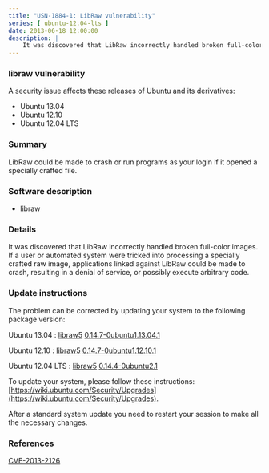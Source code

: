 ```yaml
---
title: "USN-1884-1: LibRaw vulnerability"
series: [ ubuntu-12.04-lts ]
date: 2013-06-18 12:00:00
description: |
    It was discovered that LibRaw incorrectly handled broken full-color images. If a user or automated system were tricked into processing a specially crafted raw image, applications linked against LibRaw could be made to crash, resulting in a denial of service, or possibly execute arbitrary code. 
--- 
```

 
### libraw vulnerability

A security issue affects these releases of Ubuntu and its derivatives:

* Ubuntu 13.04
* Ubuntu 12.10
* Ubuntu 12.04 LTS

### Summary

LibRaw could be made to crash or run programs as your login if it opened a specially crafted file.

### Software description

* libraw 

### Details

It was discovered that LibRaw incorrectly handled broken full-color images. If a user or automated system were tricked into processing a specially crafted raw image, applications linked against LibRaw could be made to crash, resulting in a denial of service, or possibly execute arbitrary code. 

### Update instructions

The problem can be corrected by updating your system to the following package version:

Ubuntu 13.04
 : [libraw5](https://launchpad.net/ubuntu/+source/libraw) <span> [0.14.7-0ubuntu1.13.04.1](https://launchpad.net/ubuntu/+source/libraw/0.14.7-0ubuntu1.13.04.1) </span> 

Ubuntu 12.10
 : [libraw5](https://launchpad.net/ubuntu/+source/libraw) <span> [0.14.7-0ubuntu1.12.10.1](https://launchpad.net/ubuntu/+source/libraw/0.14.7-0ubuntu1.12.10.1) </span> 

Ubuntu 12.04 LTS
 : [libraw5](https://launchpad.net/ubuntu/+source/libraw) <span> [0.14.4-0ubuntu2.1](https://launchpad.net/ubuntu/+source/libraw/0.14.4-0ubuntu2.1) </span> 

To update your system, please follow these instructions: [https://wiki.ubuntu.com/Security/Upgrades](https://wiki.ubuntu.com/Security/Upgrades).

After a standard system update you need to restart your session to make all the necessary changes. 

### References

 [CVE-2013-2126](http://people.ubuntu.com/~ubuntu-security/cve/CVE-2013-2126)
 
